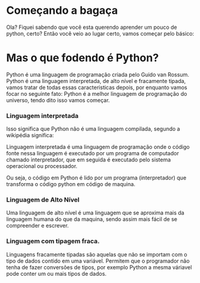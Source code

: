 Começando a bagaça
==================
Ola? Fiquei sabendo que você esta querendo aprender um pouco de python, certo?
Então você veio ao lugar certo, vamos começar pelo básico:


Mas o que fodendo é Python?
===========================

Python é uma linguagem de programação criada pelo Guido van Rossum.
Python é uma linguagem interpretada, de alto nível e fracamente tipada, vamos tratar de todas essas caracteristicas depois, por enquanto vamos focar no seguinte fato: Python é a melhor linguagem de programação do universo, tendo dito isso vamos começar.

### Linguagem interpretada
Isso significa que Python não é uma linguagem compilada, segundo a wikipédia significa:

Linguagem interpretada é uma linguagem de programação onde o código fonte nessa linguagem é executado por um programa de computador chamado interpretador, que em seguida é executado pelo sistema operacional ou processador.

Ou seja, o código em Python é lido por um programa (interpretador) que transforma o código python em código de maquina.


### Linguagem de Alto Nível

Uma linguagem de alto nível é uma linguagem que se aproxima mais da linguagem humana do que da maquina, sendo assim mais fácil de se compreender e escrever.


### Linguagem com tipagem fraca.

Linguagens fracamente tipadas são aquelas que não se importam com o tipo de dados contido em uma variável. Permitem que o programador não tenha de fazer conversões de tipos, por exemplo Python a mesma váriavel pode conter um ou mais tipos de dados.













